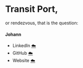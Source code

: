 # Transit Port,
or rendezvous, that is the question:

#### Johann
  * LinkedIn [☁️](https://www.linkedin.com/in/johannwpli/)
  * GitHub [☁️](https://github.com/johannwpli)
  * Website [☁️](https://johann.li/)

<!--#### Olivia-->
<!--  * LinkedIn [➥](https://www.linkedin.com/in/oliviahylin/)-->

<!--#### Hsin Studio (欣學堂)-->
<!--  * Website [➥](https://hsinst.crd.co/)-->
<!--  * Facebook [➥](https://www.facebook.com/hsinst.tw/)-->
<!--  * Instagram [➥](https://www.instagram.com/hsinst.tw/)-->
<!--  * YouTube [➥](https://www.youtube.com/channel/UCEESVeNkkMVImEP3Y308_vQ)-->
